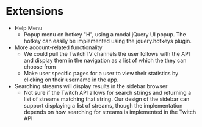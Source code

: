 # Extensions
- Help Menu 
    - Popup menu on hotkey "H", using a modal jQuery UI popup. The hotkey can easily be implemented using the jquery.hotkeys plugin.
- More account-related functionality
    - We could pull the TwitchTV channels the user follows with the API and display them in the navigation as a list of which the they can choose from 
    - Make user specific pages for a user to view their statistics by clicking on their username in the app.
- Searching streams will display results in the sidebar browser
    - Not sure if the Twitch API allows for search strings and returning a list of streams matching that string. Our design of the sidebar can support displaying a list of streams, though the implementation depends on how searching for streams is implemented in the Twitch API
